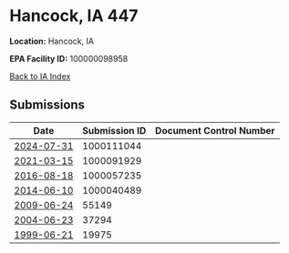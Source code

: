 # Hancock, IA 447

**Location:** Hancock, IA

**EPA Facility ID:** 100000098958

[Back to IA Index](../../index.md)

## Submissions

| Date | Submission ID | Document Control Number |
|------|--------------|-------------------------|
| [2024-07-31](submissions/1000111044.md) | 1000111044 |  |
| [2021-03-15](submissions/1000091929.md) | 1000091929 |  |
| [2016-08-18](submissions/1000057235.md) | 1000057235 |  |
| [2014-06-10](submissions/1000040489.md) | 1000040489 |  |
| [2009-06-24](submissions/55149.md) | 55149 |  |
| [2004-06-23](submissions/37294.md) | 37294 |  |
| [1999-06-21](submissions/19975.md) | 19975 |  |
